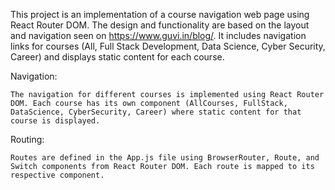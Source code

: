 This project is an implementation of a course navigation web page using React Router DOM. The design and functionality are based on the layout and navigation seen on https://www.guvi.in/blog/. It includes navigation links for courses (All, Full Stack Development, Data Science, Cyber Security, Career) and displays static content for each course.

Navigation:

    The navigation for different courses is implemented using React Router DOM. Each course has its own component (AllCourses, FullStack, DataScience, CyberSecurity, Career) where static content for that course is displayed.

Routing:
    
    Routes are defined in the App.js file using BrowserRouter, Route, and Switch components from React Router DOM. Each route is mapped to its respective component.

